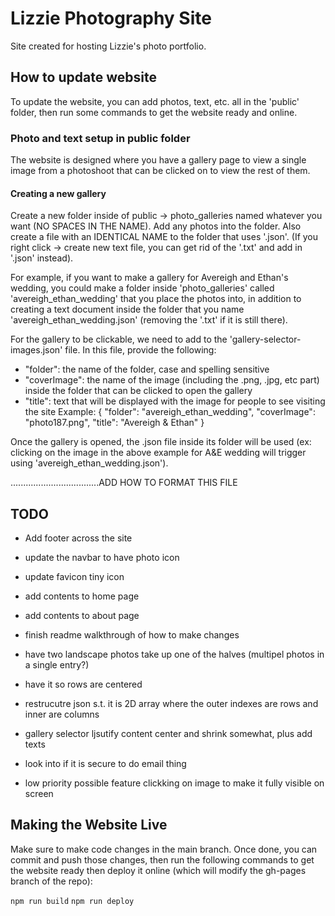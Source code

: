 # Lizzie Photography Site

Site created for hosting Lizzie's photo portfolio.  

## How to update website
To update the website, you can add photos, text, etc. all in the 'public' folder, then run some commands to get the website ready and online.

### Photo and text setup in public folder
The website is designed where you have a gallery page to view a single image from a photoshoot that can be clicked on to view the rest of them.

#### Creating a new gallery
Create a new folder inside of public -> photo_galleries named whatever you want (NO SPACES IN THE NAME). Add any photos into the folder. Also create a file with an IDENTICAL NAME to the folder that uses '.json'. (If you right click -> create new text file, you can get rid of the '.txt' and add in '.json' instead).

For example, if you want to make a gallery for Avereigh and Ethan's wedding, you could make a folder inside 'photo_galleries' called 'avereigh_ethan_wedding' that you place the photos into, in addition to creating a text document inside the folder that you name 'avereigh_ethan_wedding.json' (removing the '.txt' if it is still there).

For the gallery to be clickable, we need to add to the 'gallery-selector-images.json' file. In this file, provide the following:
- "folder": the name of the folder, case and spelling sensitive
- "coverImage": the name of the image (including the .png, .jpg, etc part) inside the folder that can be clicked to open the gallery
- "title": text that will be displayed with the image for people to see visiting the site
Example: 
{
    "folder": "avereigh_ethan_wedding",
    "coverImage": "photo187.png",
    "title": "Avereigh & Ethan"
}

Once the gallery is opened, the .json file inside its folder will be used (ex: clicking on the image in the above example for A&E wedding will trigger using 'avereigh_ethan_wedding.json').


...................................ADD HOW TO FORMAT THIS FILE


## TODO
- Add footer across the site
- update the navbar to have photo icon
- update favicon tiny icon
- add contents to home page
- add contents to about page
- finish readme walkthrough of how to make changes




- have two landscape photos take up one of the halves (multipel photos in a single entry?)
- have it so rows are centered


- restrucutre json s.t. it is 2D array where the outer indexes are rows and inner are columns
- gallery selector ljsutify content center and shrink somewhat, plus add texts

- look into if it is secure to do email thing


- low priority possible feature clickking on image to make it fully visible on screen



## Making the Website Live

Make sure to make code changes in the main branch. Once done, you can commit and push those changes, then run the following commands to get the website ready then deploy it online (which will modify the gh-pages branch of the repo):

`npm run build`
`npm run deploy`